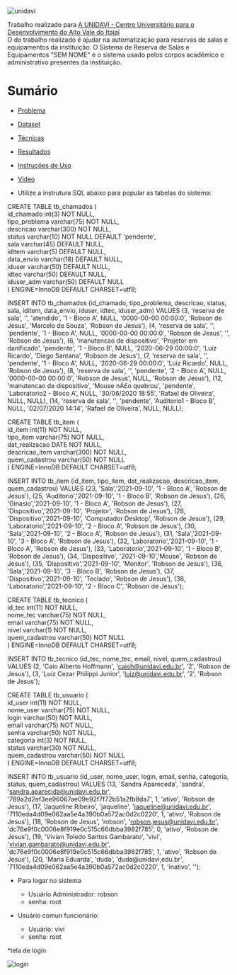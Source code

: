 ![unidavi](https://user-images.githubusercontent.com/31260719/139905606-d5602edc-1866-4389-9940-ea6216cabc52.png)


Trabalho realizado para [A UNIDAVI - Centro Universitário para o Desenvolvimento do Alto Vale do Itajaí](https://https://www.unidavi.edu.br/)<br> O do trabalho realizado é ajudar na automatização para reservas de salas e equipamentos da instituição. O Sistema de Reserva de Salas e Equipamentos "SEM NOME" é o sistema usado pelos corpos acadêmico e administrativo presentes da instituição. 



# Sumário 
* [Problema](#problema)
* [Dataset](#dataset)
* [Técnicas](#tecnicas)
* [Resultados](#resultados)
* [Instruções de Uso](#instrucao)
* [Vídeo](#video)

* Utilize a instrutura SQL abaixo para popular as tabelas do sistema:

CREATE TABLE tb_chamados (<br>
  id_chamado int(3) NOT NULL,<br>
  tipo_problema varchar(75) NOT NULL,<br>
  descricao varchar(300) NOT NULL,<br>
  status varchar(10) NOT NULL DEFAULT 'pendente',<br>
  sala varchar(45) DEFAULT NULL,<br>
  iditem varchar(5) DEFAULT NULL,<br>
  data_envio varchar(18) DEFAULT NULL,<br>
  iduser varchar(50) DEFAULT NULL,<br>
  idtec varchar(50) DEFAULT NULL,<br>
  iduser_adm varchar(50) DEFAULT NULL<br>
) ENGINE=InnoDB DEFAULT CHARSET=utf8;<br>


INSERT INTO tb_chamados (id_chamado, tipo_problema, descricao, status, sala, iditem, data_envio, iduser, idtec, iduser_adm) VALUES
(3, 'reserva de sala', '', 'atendido', '1 - Bloco A', NULL, '0000-00-00 00:00:0', 'Robson de Jesus', 'Marcelo de Souza', 'Robson de Jesus'),
(4, 'reserva de sala', '', 'pendente', '1 - Bloco A', NULL, '0000-00-00 00:00:0', 'Robson de Jesus', '', 'Robson de Jesus'),
(6, 'manutencao de dispositivo', 'Projetor em danificado', 'pendente', '1 - Bloco B', NULL, '2020-06-29 00:00:0', 'Luiz Ricardo', 'Diego Santana', 'Robson de Jesus'),
(7, 'reserva de sala', '', 'pendente', '1 - Bloco A', NULL, '2020-06-29 00:00:0', 'Luiz Ricardo', NULL, 'Robson de Jesus'),
(8, 'reserva de sala', '', 'pendente', '2 - Bloco A', NULL, '0000-00-00 00:00:0', 'Robson de Jesus', NULL, 'Robson de Jesus'),
(12, 'manutencao de dispositivo', 'Mouse nÃ£o quebrou', 'pendente', 'Laboratorio2 - Bloco A', NULL, '30/06/2020 18:55', 'Rafael de Oliveira', NULL, NULL),
(14, 'reserva de sala', '', 'pendente', 'Auditorio1 - Bloco B', NULL, '02/07/2020 14:14', 'Rafael de Oliveira', NULL, NULL);


CREATE TABLE tb_item (<br>
  id_item int(11) NOT NULL,<br>
  tipo_item varchar(75) NOT NULL,<br>
  dat_realizacao DATE NOT NULL,<br>
  descricao_item varchar(300) NOT NULL,<br>
  quem_cadastrou varchar(50) NOT NULL<br>
) ENGINE=InnoDB DEFAULT CHARSET=utf8;<br>


INSERT INTO tb_item (id_item, tipo_item, dat_realizacao, descricao_item, quem_cadastrou) VALUES
(23, 'Sala','2021-09-10', '1 - Bloco A', 'Robson de Jesus'),
(25, 'Auditorio','2021-09-10', '1 - Bloco B', 'Robson de Jesus'),
(26, 'Ginasio','2021-09-10', '1 - Bloco A', 'Robson de Jesus'),
(27, 'Dispositivo','2021-09-10', 'Projetor', 'Robson de Jesus'),
(28, 'Dispositivo','2021-09-10', 'Computador Desktop', 'Robson de Jesus'),
(29, 'Laboratorio','2021-09-10', '2 - Bloco A', 'Robson de Jesus'),
(30, 'Sala','2021-09-10', '2 - Bloco A', 'Robson de Jesus'),
(31, 'Sala','2021-09-10', '3 - Bloco A', 'Robson de Jesus'),
(32, 'Laboratorio','2021-09-10', '1 - Bloco A', 'Robson de Jesus'),
(33, 'Laboratorio','2021-09-10', '1 - Bloco B', 'Robson de Jesus'),
(34, 'Dispositivo', '2021-09-10','Mouse', 'Robson de Jesus'),
(35, 'Dispositivo','2021-09-10', 'Monitor', 'Robson de Jesus'),
(36, 'Sala','2021-09-10', '3 - Bloco B', 'Robson de Jesus'),
(37, 'Dispositivo','2021-09-10', 'Teclado', 'Robson de Jesus'),
(38, 'Laboratorio','2021-09-10', '2 - Bloco C', 'Robson de Jesus');


CREATE TABLE tb_tecnico (<br>
  id_tec int(11) NOT NULL,<br>
  nome_tec varchar(75) NOT NULL,<br>
  email varchar(75) NOT NULL,<br>
  nivel varchar(1) NOT NULL,<br>
  quem_cadastrou varchar(50) NOT NULL<br>
) ENGINE=InnoDB DEFAULT CHARSET=utf8;<br>


INSERT INTO tb_tecnico (id_tec, nome_tec, email, nivel, quem_cadastrou) VALUES
(2, 'Caio Alberto Hoffmann', 'caioh@unidavi.edu.br', '2', 'Robson de Jesus'),
(3, 'Luiz Cezar Philippi Junior', 'luiz@unidavi.edu.br', '2', 'Robson de Jesus');


CREATE TABLE tb_usuario (<br>
  id_user int(11) NOT NULL,<br>
  nome_user varchar(75) NOT NULL,<br>
  login varchar(50) NOT NULL,<br>
  email varchar(75) NOT NULL,<br>
  senha varchar(50) NOT NULL,<br>
  categoria int(3) NOT NULL,<br>
  status varchar(30) NOT NULL,<br>
  quem_cadastrou varchar(50) NOT NULL<br>
) ENGINE=InnoDB DEFAULT CHARSET=utf8;<br>


INSERT INTO tb_usuario (id_user, nome_user, login, email, senha, categoria, status, quem_cadastrou) VALUES
(13, 'Sandra Apareceda', 'sandra', 'sandra.aparecida@unidavi.edu.br', '789a2d2ef3ee96067ae09e92f7f72b51a2fb8da7', 1, 'ativo', 'Robson de Jesus'),
(17, 'Jaqueline Ribeiro', 'jaqueline', 'jaqueline@unidavi.edu.br', '7110eda4d09e062aa5e4a390b0a572ac0d2c0220', 1, 'ativo', 'Robson de Jesus'),
(18, 'Robson de Jesus', 'robson', 'robson.jesus@unidavi.edu.br', 'dc76e9f0c0006e8f919e0c515c66dbba3982f785', 0, 'ativo', 'Robson de Jesus'),
(19, 'Vivian Toledo Santos Gambarato', 'vivi', 'vivian.gambarato@unidavi.edu.br', 'dc76e9f0c0006e8f919e0c515c66dbba3982f785', 1, 'ativo', 'Robson de Jesus'),
(20, 'Maria Eduarda', 'duda', 'duda@unidavi,edu.br', '7110eda4d09e062aa5e4a390b0a572ac0d2c0220', 1, 'inativo', '');



* Para logar no sistema 
  - Usuário Administrador: robson
  - senha: root

* Usuário comun funcionário:
  - Usuário: vivi
  - senha: root


*tela de login 


![login](https://user-images.githubusercontent.com/31260719/139909121-9dd17e96-5b8a-4d3b-9394-872dddc235b8.png)

